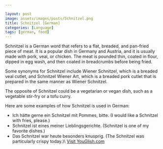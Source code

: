 ```yaml
---

layout: post
image: assets/images/posts/Schnitzel.png
title: Schnitzel [German]
categories: [Language]
tags: [german, food]
---
```


Schnitzel is a German word that refers to a flat, breaded, and pan-fried piece of meat. It is a popular dish in Germany and Austria, and it is usually made with pork, veal, or chicken. The meat is pounded thin, coated in flour, dipped in egg wash, and then coated in breadcrumbs before being fried.

Some synonyms for Schnitzel include Wiener Schnitzel, which is a breaded veal cutlet, and Schnitzel Wiener Art, which is a breaded pork cutlet that is prepared in the same manner as Wiener Schnitzel.

The opposite of Schnitzel could be a vegetarian or vegan dish, such as a vegetable stir-fry or a tofu curry. 

Here are some examples of how Schnitzel is used in German:

- Ich hätte gerne ein Schnitzel mit Pommes, bitte. (I would like a Schnitzel with fries, please.)
- Schnitzel ist eines meiner Lieblingsgerichte. (Schnitzel is one of my favorite dishes.)
- Das Schnitzel war heute besonders knusprig. (The Schnitzel was particularly crispy today.)\ <a id="yg-widget-0" class="youglish-widget" data-query="Schnitzel" data-lang="german" data-components="8412" data-auto-start="0" data-bkg-color="theme_light" data-title="How%20to%20pronounce%20Schnitzel%20in%20German"  rel="nofollow" href="https://youglish.com">Visit YouGlish.com</a><script async src="https://youglish.com/public/emb/widget.js" charset="utf-8"></script>